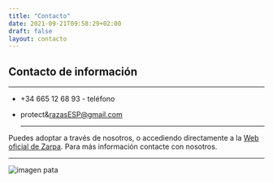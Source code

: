 ```yaml
---
title: "Contacto"
date: 2021-09-21T09:58:29+02:00
draft: false
layout: contacto
---
```


## Contacto de información

 -------------------------   

* +34 665 12 68 93 - teléfono
* protect&razasESP@gmail.com
  
   ------------------------- 

Puedes adoptar a través de nosotros, o accediendo directamente a la [Web oficial de Zarpa](http://zarpa.org/).
Para más información contacte con nosotros.

  -------------------------
  
 ![imagen pata](/img/pata.png)